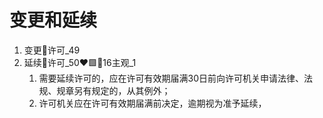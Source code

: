 # 变更和延续

1. 变更🚪许可_49
2. 延续🚪许可_50❤️🟩🚪16主观_1
    1. 需要延续许可的，应在许可有效期届满30日前向许可机关申请法律、法规、规章另有规定的，从其例外；
    2. 许可机关应在许可有效期届满前决定，逾期视为准予延续，
